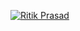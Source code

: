 
[![Ritik Prasad](https://i.postimg.cc/k53tTbHx/temp-Imagewavd-Zt.avif)](https://www.youtube.com/@RitikPrasad-lz8fk)
